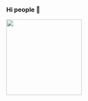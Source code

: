 ### Hi people 🙂

<p aling="center" width="300">
  <img align="center" width="200" src="https://user-images.githubusercontent.com/71798858/208800247-ca5666b0-6365-4305-bca6-ec3b95da6cdd.jpeg"/>

<!--
**AirinIshbelSaavedraFlores/AirinIshbelSaavedraFlores** is a ✨ _special_ ✨ repository because its `README.md` (this file) appears on your GitHub profile.

Here are some ideas to get you started:

- 🔭 I’m currently working on ...
- 🌱 I’m currently learning ...
- 👯 I’m looking to collaborate on ...
- 🤔 I’m looking for help with ...
- 💬 Ask me about ...
- 📫 How to reach me: ...
- 😄 Pronouns: ...
- ⚡ Fun fact: ...
-->
